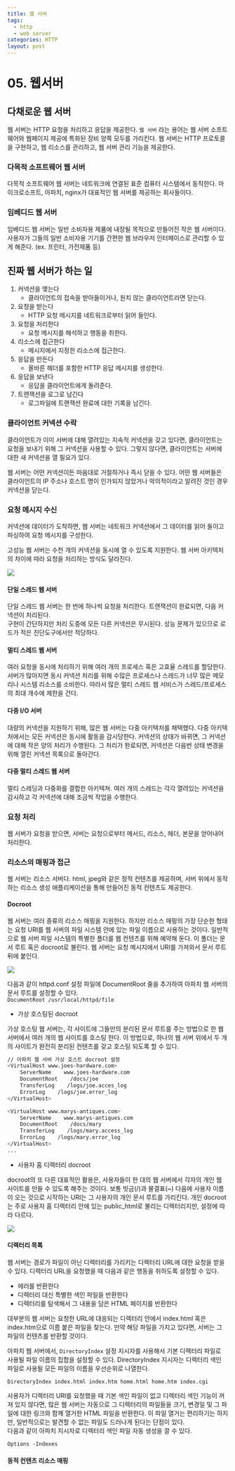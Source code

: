 ```yaml
---
title: 웹 서버
tags:
  - http
  - web server
categories: HTTP
layout: post
---
```


# 05. 웹서버

## 다채로운 웹 서버

웹 서버는 HTTP 요청을 처리하고 응답을 제공한다. `웹 서버` 라는 용어는 웹 서버 소프트웨어와 웹페이지 제공에 특화된 장비 양쪽 모두를 가리킨다. 웹 서버는 HTTP 프로토콜을 구현하고, 웹 리소스를 관리하고, 웹 서버 관리 기능을 제공한다.

### 다목적 소프트웨어 웹 서버

다목적 소프트웨어 웹 서버는 네트워크에 연결된 표준 컴퓨터 시스템에서 동작한다. 마이크로소프트, 아파치, nginx가 대표적인 웹 서버를 제공하는 회사들이다.

### 임베디드 웹 서버

임베디드 웹 서버는 일반 소비자용 제품에 내장될 목적으로 만들어진 작은 웹 서버이다. 사용자가 그들의 일반 소비자용 기기를 간편한 웹 브라우저 인터페이스로 관리할 수 있게 해준다. \(ex. 프린터, 가전제품 등\)

## 진짜 웹 서버가 하는 일

1. 커넥션을 맺는다
   * 클라이언트의 접속을 받아들이거나, 원치 않는 클라이언트라면 닫는다.
2. 요청을 받는다
   * HTTP 요청 메시지를 네트워크로부터 읽어 들인다.
3. 요청을 처리한다
   * 요청 메시지를 해석하고 행동을 취한다.
4. 리소스에 접근한다
   * 메시지에서 지정한 리소스에 접근한다.
5. 응답을 만든다
   * 올바른 헤더를 포함한 HTTP 응답 메시지를 생성한다.
6. 응답을 보낸다
   * 응답을 클라이언트에게 돌려준다.
7. 트랜잭션을 로그로 남긴다
   * 로그파일에 트랜잭션 완료에 대한 기록을 남긴다.

### 클라이언트 커넥션 수락

클라이언트가 이미 서버에 대해 열려있는 지속적 커넥션을 갖고 있다면, 클라이언트는 요청을 보내기 위해 그 커넥션을 사용할 수 있다. 그렇지 않다면, 클라이언트는 서버에 대한 새 커넥션을 열 필요가 있다.

웹 서버는 어떤 커넥션이든 마음대로 거절하거나 즉시 닫을 수 있다. 어떤 웹 서버들은 클라이언트의 IP 주소나 호스트 명이 인가되지 않았거나 악의적이라고 알려진 것인 경우 커넥션을 닫는다.

### 요청 메시지 수신

커넥션에 데이터가 도착하면, 웹 서버는 네트워크 커넥션에서 그 데이터를 읽어 들이고 파싱하여 요청 메시지를 구성한다.

고성능 웹 서버는 수천 개의 커넥션을 동시에 열 수 있도록 지원한다. 웹 서버 아키텍처의 차이에 따라 요청을 처리하는 방식도 달라진다.

![](../../.gitbook/assets/20200629_151052.jpg)

#### 단일 스레드 웹 서버

단일 스레드 웹 서버는 한 번에 하나씩 요청을 처리한다. 트랜잭션이 완료되면, 다음 커넥션이 처리된다.  
구현이 간단하지만 처리 도중에 모든 다른 커넥션은 무시된다. 성능 문제가 있으므로 로드가 적은 진단도구에서만 적당하다.

#### 멀티 스레드 웹 서버

여러 요청을 동시에 처리하기 위해 여러 개의 프로세스 혹은 고효율 스레드를 할당한다.  
서버가 많아지면 동시 커넥션 처리를 위해 수많은 프로세스나 스레드가 너무 많은 메모리나 시스템 리소스를 소비한다. 따라서 많은 멀티 스레드 웹 서비스가 스레드/프로세스의 최대 개수에 제한을 건다.

#### 다중 I/O 서버

대량의 커넥션을 지원하기 위해, 많은 웹 서버는 다중 아키텍처를 채택했다. 다중 아키텍처에서는 모든 커넥션은 동시에 활동을 감시당한다. 커넥션의 상태가 바뀌면, 그 커넥션에 대해 작은 양의 처리가 수행된다. 그 처리가 완료되면, 커넥션은 다음번 상태 변경을 위해 열린 커넥션 목록으로 돌아간다.

#### 다중 멀티 스레드 웹 서버

멀티 스레딩과 다중화를 결합한 아키텍쳐. 여러 개의 스레드는 각각 열려있는 커넥션을 감시하고 각 커넥션에 대해 조금씩 작업을 수행한다.

### 요청 처리

웹 서버가 요청을 받으면, 서버는 요청으로부터 메서드, 리소스, 헤더, 본문을 얻어내어 처리한다.

### 리소스의 매핑과 접근

웹 서버는 리소스 서버다. html, jpeg와 같은 정적 컨텐츠를 제공하며, 서버 위에서 동작하는 리소스 생성 애플리케이션을 통해 만들어진 동적 컨텐츠도 제공한다.

#### Docroot

웹 서버는 여러 종류의 리소스 매핑을 지원한다. 하지만 리소스 매핑의 가장 단순한 형태는 요청 URI를 웹 서버의 파일 시스템 안에 있는 파일 이름으로 사용하는 것이다. 일반적으로 웹 서버 파일 시스템의 특별한 폴더를 웹 컨텐츠를 위해 예약해 둔다. 이 폴더는 문서 루트 혹은 docroot로 불린다. 웹 서버는 요청 메시지에서 URI를 가져와서 문서 루트 뒤에 붙인다.

![](../../.gitbook/assets/20200629_152508.jpg)

다음과 같이 httpd.conf 설정 파일에 DocumentRoot 줄을 추가하여 아파치 웹 서버의 문서 루트를 설정할 수 있다.  
`DocumentRoot /usr/local/httpd/file`

* 가상 호스팅된 docroot

가상 호스팅 웹 서버는, 각 사이트에 그들만의 분리된 문서 루트를 주는 방법으로 한 웹 서버에서 여러 개의 웹 사이트를 호스팅 한다. 이 방법으로, 하나의 웹 서버 위에서 두 개의 사이트가 완전히 분리된 컨텐츠를 갖고 호스팅 되도록 할 수 있다.

```bash
// 아파치 웹 서버 가상 호스트 docroot 설정
<VirtualHost www.joes-hardware.com>
    ServerName    www.joes-hardware.com
    DocumentRoot    /docs/joe
    TransferLog    /logs/joe.acces_log
    ErrorLog    /logs/joe.error_log
</VirtualHost>

<VirtualHost www.marys-antiques.com>
    ServerName    www.marys-antiques.com
    DocumentRoot    /docs/mary
    TransferLog    /logs/mary.access_log
    ErrorLog    /logs/mary.error_log
</VirtualHost>
...
```

* 사용자 홈 디렉터리 docroot

docroot의 또 다른 대표적인 활용은, 사용자들이 한 대의 웹 서버에서 각자의 개인 웹 사이트를 만들 수 있도록 해주는 것이다. 보통 빗금\(/\)과 물결표\(~\) 다음에 사용자 이름이 오는 것으로 시작하는 URI는 그 사용자의 개인 문서 루트를 가리킨다. 개인 docroot는 주로 사용자 홈 디렉터리 안에 있는 public\_html로 불리는 디렉터리지만, 설정에 따라 다르다. 

![](../../.gitbook/assets/20200629_153720.jpg)

#### 디렉터리 목록

웹 서버는 경로가 파일이 아닌 디렉터리를 가리키는 디렉터리 URL에 대한 요청을 받을 수 있다. 디렉터리 URL을 요청했을 때 다음과 같은 행동을 취하도록 설정할 수 있다.

* 에러를 반환한다
* 디렉터리 대신 특별한 색인 파일을 반환한다
* 디렉터리를 탐색해서 그 내용을 담은 HTML 페이지를 반환한다

대부분의 웹 서버는 요청한 URL에 대응되는 디렉터리 안에서 index.html 혹은 index.htm으로 이름 붙은 파일을 찾는다. 만약 해당 파일을 가지고 있다면, 서버는 그 파일의 컨텐츠를 반환할 것이다.

아파치 웹 서버에서, `DirectoryIndex` 설정 지시자를 사용해서 기본 디렉터리 파일로 사용될 파일 이름의 집합을 설정할 수 있다. DirectoryIndex 지시자는 디렉터리 색인 파일로 사용될 모든 파일의 이름을 우선순위로 나열한다.

`DirectoryIndex index.html index.htm home.html home.htm index.cgi`

사용자가 디렉터리 URI를 요청했을 때 기본 색인 파일이 없고 디렉터리 색인 기능이 꺼져 있지 않다면, 많은 웹 서버는 자동으로 그 디렉터리의 파일들을 크기, 변경일 및 그 파일에 대한 링크와 함께 열거한 HTML 파일을 반환한다. 이 파일 열거는 편리하기는 하지만, 일반적으로는 발견할 수 없는 파일도 드러나게 된다는 단점이 있다.  
다음과 같이 아파치 지시자로 디렉터리 색인 파일 자동 생성을 끌 수 있다.

`Options -Indexes`

#### 동적 컨텐츠 리소스 매핑



